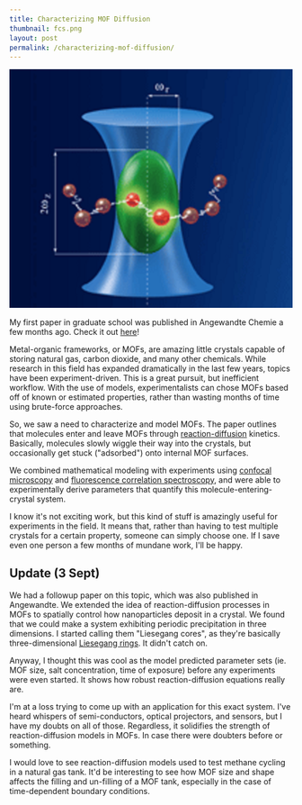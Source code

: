 ```yaml
---
title: Characterizing MOF Diffusion
thumbnail: fcs.png
layout: post
permalink: /characterizing-mof-diffusion/
---
```


![](/assets/2012-04-08-characterizing-mof-diffusion/fcs.png)

My first paper in graduate school was published in Angewandte Chemie a few months
ago. Check it out [here](http://onlinelibrary.wiley.com/doi/10.1002/anie.201108492/abstract;jsessionid=41D8D98E1E325B5D7DAD39F5D1DB0D51.d03t01)!

Metal-organic frameworks, or MOFs, are amazing little crystals capable of storing
natural gas, carbon dioxide, and many other chemicals. While research in this field
has expanded dramatically in the last few years, topics have been experiment-driven.
This is a great pursuit, but inefficient workflow. With the use of models, experimentalists
can chose MOFs based off of known or estimated properties, rather than wasting months
of time using brute-force approaches.

So, we saw a need to characterize and model MOFs. The paper outlines that molecules
enter and leave MOFs through [reaction-diffusion](http://en.wikipedia.org/wiki/Reaction%E2%80%93diffusion_system)
kinetics. Basically, molecules slowly wiggle their way into the crystals, but
occasionally get stuck ("adsorbed") onto internal MOF surfaces.

We combined mathematical modeling with experiments using [confocal microscopy](http://en.wikipedia.org/wiki/Confocal_microscopy)
and [fluorescence correlation spectroscopy](http://en.wikipedia.org/wiki/Fluorescence_correlation_spectroscopy),
and were able to experimentally derive parameters that quantify this molecule-entering-crystal
system.

I know it's not exciting work, but this kind of stuff is amazingly useful for experiments
in the field. It means that, rather than having to test multiple crystals for a
certain property, someone can simply choose one. If I save even one person a few
months of mundane work, I'll be happy.

## Update (3 Sept)

We had a followup paper on this topic, which was also published in Angewandte.
We extended the idea of reaction-diffusion processes in MOFs to spatially control
how nanoparticles deposit in a crystal. We found that we could make a system exhibiting
periodic precipitation in three dimensions. I started calling them "Liesegang cores",
as they're basically three-dimensional [Liesegang rings](http://en.wikipedia.org/wiki/Liesegang_rings).
It didn't catch on.

Anyway, I thought this was cool as the model predicted parameter sets (ie. MOF size,
salt concentration, time of exposure) before any experiments were even started.
It shows how robust reaction-diffusion equations really are.

I'm at a loss trying to come up with an application for this exact system. I've
heard whispers of semi-conductors, optical projectors, and sensors, but I have my
doubts on all of those. Regardless, it solidifies the strength of reaction-diffusion
models in MOFs. In case there were doubters before or something.

I would love to see reaction-diffusion models used to test methane cycling in a
natural gas tank. It'd be interesting to see how MOF size and shape affects the
filling and un-filling of a MOF tank, especially in the case of time-dependent
boundary conditions.
